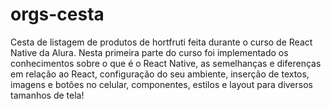 # orgs-cesta
Cesta de listagem de produtos de hortfruti feita durante o curso de React Native da Alura. 
Nesta primeira parte do curso foi implementado os conhecimentos sobre o que é o React Native, as semelhanças e diferenças em relação ao React, configuração do seu ambiente, inserção de textos, imagens e botões no celular, componentes, estilos e layout para diversos tamanhos de tela!
